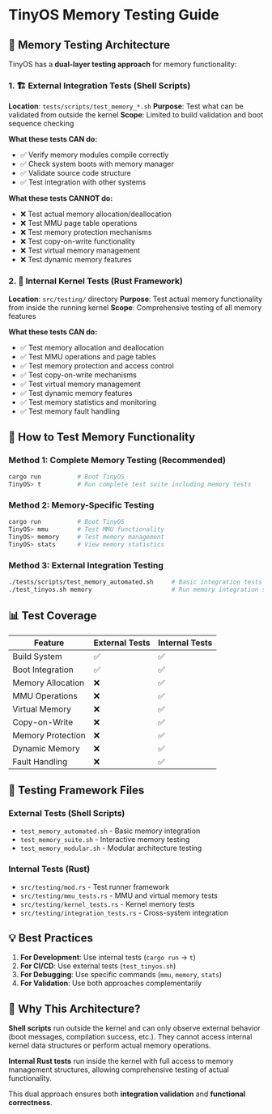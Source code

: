 # TinyOS Memory Testing Guide

## 🧠 Memory Testing Architecture

TinyOS has a **dual-layer testing approach** for memory functionality:

### 1. 🏗️ **External Integration Tests** (Shell Scripts)

**Location**: `tests/scripts/test_memory_*.sh`
**Purpose**: Test what can be validated from outside the kernel
**Scope**: Limited to build validation and boot sequence checking

**What these tests CAN do:**

- ✅ Verify memory modules compile correctly
- ✅ Check system boots with memory manager
- ✅ Validate source code structure
- ✅ Test integration with other systems

**What these tests CANNOT do:**

- ❌ Test actual memory allocation/deallocation
- ❌ Test MMU page table operations
- ❌ Test memory protection mechanisms
- ❌ Test copy-on-write functionality
- ❌ Test virtual memory management
- ❌ Test dynamic memory features

### 2. 🎯 **Internal Kernel Tests** (Rust Framework)

**Location**: `src/testing/` directory
**Purpose**: Test actual memory functionality from inside the running kernel
**Scope**: Comprehensive testing of all memory features

**What these tests CAN do:**

- ✅ Test memory allocation and deallocation
- ✅ Test MMU operations and page tables
- ✅ Test memory protection and access control
- ✅ Test copy-on-write mechanisms
- ✅ Test virtual memory management
- ✅ Test dynamic memory features
- ✅ Test memory statistics and monitoring
- ✅ Test memory fault handling

## 🚀 **How to Test Memory Functionality**

### Method 1: Complete Memory Testing (Recommended)

```bash
cargo run          # Boot TinyOS
TinyOS> t          # Run complete test suite including memory tests
```

### Method 2: Memory-Specific Testing

```bash
cargo run          # Boot TinyOS
TinyOS> mmu        # Test MMU functionality
TinyOS> memory     # Test memory management
TinyOS> stats      # View memory statistics
```

### Method 3: External Integration Testing

```bash
./tests/scripts/test_memory_automated.sh     # Basic integration tests
./test_tinyos.sh memory                      # Run memory integration suite
```

## 📊 **Test Coverage**

| Feature | External Tests | Internal Tests |
|---------|---------------|----------------|
| Build System | ✅ | ✅ |
| Boot Integration | ✅ | ✅ |
| Memory Allocation | ❌ | ✅ |
| MMU Operations | ❌ | ✅ |
| Virtual Memory | ❌ | ✅ |
| Copy-on-Write | ❌ | ✅ |
| Memory Protection | ❌ | ✅ |
| Dynamic Memory | ❌ | ✅ |
| Fault Handling | ❌ | ✅ |

## 🔧 **Testing Framework Files**

### External Tests (Shell Scripts)

- `test_memory_automated.sh` - Basic memory integration
- `test_memory_suite.sh` - Interactive memory testing
- `test_memory_modular.sh` - Modular architecture testing

### Internal Tests (Rust)

- `src/testing/mod.rs` - Test runner framework
- `src/testing/mmu_tests.rs` - MMU and virtual memory tests
- `src/testing/kernel_tests.rs` - Kernel memory tests
- `src/testing/integration_tests.rs` - Cross-system integration

## 💡 **Best Practices**

1. **For Development**: Use internal tests (`cargo run` → `t`)
2. **For CI/CD**: Use external tests (`test_tinyos.sh`)
3. **For Debugging**: Use specific commands (`mmu`, `memory`, `stats`)
4. **For Validation**: Use both approaches complementarily

## 🎯 **Why This Architecture?**

**Shell scripts** run outside the kernel and can only observe external behavior (boot messages, compilation success, etc.). They cannot access internal kernel data structures or perform actual memory operations.

**Internal Rust tests** run inside the kernel with full access to memory management structures, allowing comprehensive testing of actual functionality.

This dual approach ensures both **integration validation** and **functional correctness**.
